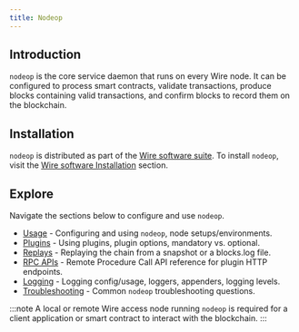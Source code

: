 ```yaml
---
title: Nodeop 
---
```


## Introduction

`nodeop` is the core service daemon that runs on every Wire node. It can be configured to process smart contracts, validate transactions, produce blocks containing valid transactions, and confirm blocks to record them on the blockchain.

## Installation

`nodeop` is distributed as part of the [Wire software suite](https://github.com/Wire-Network/wire-sysio/blob/master/README.md). To install `nodeop`, visit the [Wire software Installation](/docs/getting-started/install-dependencies.md) section.

## Explore

Navigate the sections below to configure and use `nodeop`.

* [Usage](./usage/index.md) - Configuring and using `nodeop`, node setups/environments.
* [Plugins](./plugins/index.md) - Using plugins, plugin options, mandatory vs. optional.
* [Replays](./replays.md) - Replaying the chain from a snapshot or a blocks.log file.
* [RPC APIs](./nodeop-apis.md) - Remote Procedure Call API reference for plugin HTTP endpoints.
* [Logging](./native-logging.md) - Logging config/usage, loggers, appenders, logging levels.
* [Troubleshooting](troubleshooting.md) - Common `nodeop` troubleshooting questions.

:::note
A local or remote Wire access node running `nodeop` is required for a client application or smart contract to interact with the blockchain.
:::
